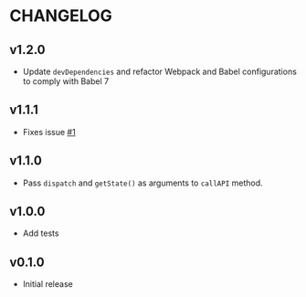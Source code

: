 # CHANGELOG

## v1.2.0
- Update `devDependencies` and refactor Webpack and Babel configurations to comply with Babel 7

## v1.1.1
- Fixes issue [#1](https://github.com/georapbox/redux-call-api-middleware/issues/1)

## v1.1.0
- Pass `dispatch` and `getState()` as arguments to `callAPI` method.

## v1.0.0
- Add tests

## v0.1.0
- Initial release
